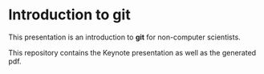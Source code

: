 # Introduction to git

This presentation is an introduction to **git** for non-computer scientists.

This repository contains the Keynote presentation as well as the generated pdf.
